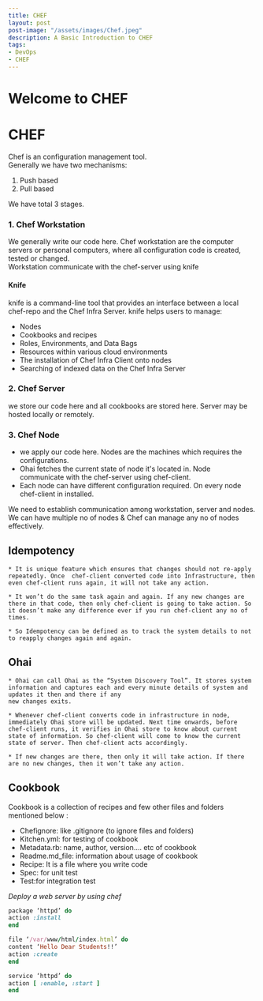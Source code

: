 ```yaml
---
title: CHEF
layout: post
post-image: "/assets/images/Chef.jpeg"
description: A Basic Introduction to CHEF
tags:
- DevOps
- CHEF
---
```


# Welcome to CHEF

# CHEF

Chef is an configuration management tool.<br/>
Generally we have two mechanisms:
1. Push based
2. Pull based<br/>

We have total 3 stages.
### 1. Chef Workstation
We generally write our code here. Chef workstation are the computer servers  or personal computers, where all configuration code is created, tested or changed.<br/>
Workstation communicate with the chef-server using knife <br/>
#### Knife
knife is a command-line tool that provides an interface between a local chef-repo and the Chef Infra Server. knife helps users to manage:
* Nodes
* Cookbooks and recipes
* Roles, Environments, and Data Bags
* Resources within various cloud environments
* The installation of Chef Infra Client onto nodes
* Searching of indexed data on the Chef Infra Server
### 2. Chef Server
we store our code here and all cookbooks are stored here. Server may be hosted locally or remotely.
### 3. Chef Node
* we apply our code here. Nodes are the machines which requires the configurations.
* Ohai fetches the current state of node it's located in. Node communicate with the chef-server using chef-client.
* Each node can have different configuration required. On every node chef-client in installed.

We need to establish communication among workstation, server and nodes. 
We can have multiple no of nodes & Chef can manage any no of nodes effectively.

## Idempotency

```
* It is unique feature which ensures that changes should not re-apply repeatedly. Once  chef-client converted code into Infrastructure, then even chef-client runs again, it will not take any action.

* It won’t do the same task again and again. If any new changes are there in that code, then only chef-client is going to take action. So it doesn’t make any difference ever if you run chef-client any no of times. 

* So Idempotency can be defined as to track the system details to not to reapply changes again and again.
```
## Ohai
```
* Ohai can call Ohai as the “System Discovery Tool”. It stores system information and captures each and every minute details of system and updates it then and there if any 
new changes exits.

* Whenever chef-client converts code in infrastructure in node, immediately Ohai store will be updated. Next time onwards, before chef-client runs, it verifies in Ohai store to know about current state of information. So chef-client will come to know the current state of server. Then chef-client acts accordingly.

* If new changes are there, then only it will take action. If there are no new changes, then it won’t take any action. 
```
## Cookbook
Cookbook is a collection of recipes and few other files and folders mentioned below : 

* Chefignore: like .gitignore (to ignore files and folders)
* Kitchen.yml: for testing of cookbook
* Metadata.rb: name, author, version…. etc of cookbook
* Readme.md_file: information about usage of cookbook
* Recipe: It is a file where you write code
* Spec: for unit test
* Test:for integration test

*Deploy a web server by using chef*
```Ruby
package ‘httpd’ do
action :install
end

file ‘/var/www/html/index.html’ do
content ‘Hello Dear Students!!’
action :create
end

service ‘httpd’ do
action [ :enable, :start ]
end
```